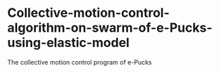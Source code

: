 # Collective-motion-control-algorithm-on-swarm-of-e-Pucks-using-elastic-model
The collective motion control program of e-Pucks
